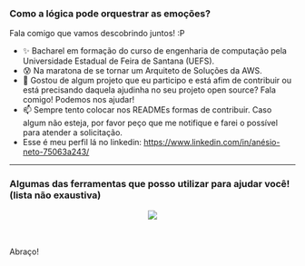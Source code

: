 ### Como a lógica pode orquestrar as emoções?
Fala comigo que vamos descobrindo juntos! :P

<!--
**AnesioSousa/AnesioSousa** is a ✨ _special_ ✨ repository because its `README.md` (this file) appears on your GitHub profile.

Here are some ideas to get you started:
-->
- ✨ Bacharel em formação do curso de engenharia de computação pela Universidade Estadual de Feira de Santana (UEFS).
- 😰 Na maratona de se tornar um Arquiteto de Soluções da AWS.
- 👯 Gostou de algum projeto que eu participo e está afim de contribuir ou está precisando daquela ajudinha no seu projeto open source? Fala comigo! Podemos nos ajudar! 
- 📫 Sempre tento colocar nos READMEs formas de contribuir. Caso algum não esteja, por favor peço que me notifique e farei o possível para atender a solicitação.
-  Esse é meu perfil lá no linkedin: <https://www.linkedin.com/in/anésio-neto-75063a243/>

<hr>

### Algumas das ferramentas que posso utilizar para ajudar você! (lista não exaustiva)

<div  display="flex" , align="center"> 
<p align="center">
  <a href="https://skillicons.dev">
    <img src="https://skillicons.dev/icons?i=git,python,postgres,ubuntu,windows,docker" />
  </a>
</p>
<ul></ul>
</div>
<br></br>
Abraço!
